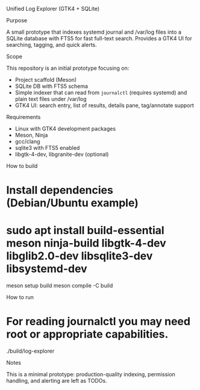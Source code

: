 Unified Log Explorer (GTK4 + SQLite)

Purpose

A small prototype that indexes systemd journal and /var/log files into a SQLite database with FTS5 for fast full-text search. Provides a GTK4 UI for searching, tagging, and quick alerts.

Scope

This repository is an initial prototype focusing on:
- Project scaffold (Meson)
- SQLite DB with FTS5 schema
- Simple indexer that can read from `journalctl` (requires systemd) and plain text files under /var/log
- GTK4 UI: search entry, list of results, details pane, tag/annotate support

Requirements

- Linux with GTK4 development packages
- Meson, Ninja
- gcc/clang
- sqlite3 with FTS5 enabled
- libgtk-4-dev, libgranite-dev (optional)

How to build

# Install dependencies (Debian/Ubuntu example)
# sudo apt install build-essential meson ninja-build libgtk-4-dev libglib2.0-dev libsqlite3-dev libsystemd-dev

meson setup build
meson compile -C build

How to run

# For reading journalctl you may need root or appropriate capabilities.
./build/log-explorer

Notes

This is a minimal prototype: production-quality indexing, permission handling, and alerting are left as TODOs.